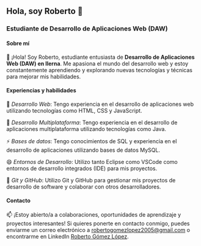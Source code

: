 ## Hola, soy Roberto 👋
### Estudiante de Desarrollo de Aplicaciones Web (DAW)


#### Sobre mí
🔭 ¡Hola! Soy Roberto, estudiante entusiasta de **Desarrollo de Aplicaciones Web (DAW) en Ilerna**. Me apasiona el mundo del desarrollo web y estoy constantemente aprendiendo y explorando nuevas tecnologías y técnicas para mejorar mis habilidades.


#### Experiencias y habilidades
🌱 *Desarrollo Web*: Tengo experiencia en el desarrollo de aplicaciones web utilizando tecnologías como HTML, CSS y JavaScript.

🌱 *Desarrollo Multiplataforma*: Tengo experiencia en el desarrollo de aplicaciones multiplataforma utilizando tecnologías como Java.

⚡ *Bases de datos*: Tengo conocimientos de SQL y experiencia en el desarrollo de aplicaciones utilizando bases de datos MySQL.

😄 *Entornos de Desarrollo*: Utilizo tanto Eclipse como VSCode como entornos de desarrollo integrados (IDE) para mis proyectos.

👯 *Git y GitHub*: Utilizo Git y GitHub para gestionar mis proyectos de desarrollo de software y colaborar con otros desarrolladores.


#### Contacto
📫 ¡Estoy abierto/a a colaboraciones, oportunidades de aprendizaje y proyectos interesantes! Si quieres ponerte en contacto conmigo, puedes enviarme un correo electrónico a [robertogomezlopez2005@gmail.com](robertogomezlopez2005@gmail.com) o encontrarme en LinkedIn [Roberto Gómez López](https://www.linkedin.com/in/roberto-gómez-lópez-72b0022a0/).

<!--
**RoGoLo-05/RoGoLo-05** is a ✨ _special_ ✨ repository because its `README.md` (this file) appears on your GitHub profile.

Here are some ideas to get you started:

- 🔭 I’m currently working on ...
- 🌱 I’m currently learning ...
- 👯 I’m looking to collaborate on ...
- 🤔 I’m looking for help with ...
- 💬 Ask me about ...
- 📫 How to reach me: ...
- 😄 Pronouns: ...
- ⚡ Fun fact: ...
-->
